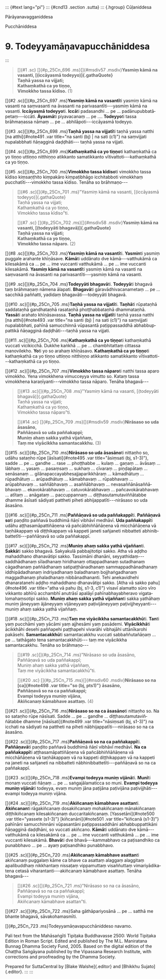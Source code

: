::: {#text lang="pi"}
::: {#cnd13 .section .sutta}
::: {.hgroup}
Cūḷaniddesa

Pārā­yana­vagga­niddesa

Pucchāniddesa

# 9. Todey­yamā­ṇa­va­pucchā­niddesa
:::

> []{#1 .sc} []{#p_25Cn_696 .ms}[]{#msdiv57 .msdiv}**Yasmiṃ kāmā na
> vasanti, [(iccāyasmā todeyyo)]{.gathaQuote}**\
> **Taṇhā yassa na vijjati;**\
> **Kathaṃkathā ca yo tiṇṇo,**\
> **Vimokkho tassa kīdiso.** (1)

[]{#2 .sc}[]{#p_25Cn_697 .ms}**Yasmiṃ kāmā na vasantī**ti yasmiṃ kāmā na
vasanti na saṃvasanti na āvasanti na parivasantīti---yasmiṃ kāmā na
vasanti. **Iccāyasmā todeyyo**ti. **Iccā**ti padasandhi ... pe ...
padānu­pubba­tā­petaṃ---iccāti. **Āyasmā**ti piyavacanaṃ ... pe ....
**Todeyyo**ti tassa brāhmaṇassa nāmaṃ ... pe ... abhilāpoti---iccāyasmā
todeyyo.

[]{#3 .sc}[]{#p_25Cn_698 .ms}**Taṇhā yassa na vijjatī**ti taṇhā yassa
natthi [na atthi]{#note491 .var title="na santi (bj) | na sati (c1)"} na
saṃvijjati nupalabbhati ñāṇagginā daḍḍhāti--- taṇhā yassa na vijjati.

[]{#4 .sc}[]{#p_25Cn_699 .ms}**Kathaṃkathā ca yo tiṇṇo**ti kathaṃkathā
ca yo tiṇṇo uttiṇṇo nitthiṇṇo atikkanto samatikkanto
vītivattoti---kathaṃkathā ca yo tiṇṇo.

[]{#5 .sc}[]{#p_25Cn_700 .ms}**Vimokkho tassa kīdiso**ti vimokkho tassa
kīdiso kiṃsaṇṭhito kiṃpakāro kiṃpaṭibhāgo icchitabboti vimokkhaṃ
pucchatīti---vimokkho tassa kīdiso. Tenāha so brāhmaṇo---

> []{#6 .sc}[]{#p_25Cn_701 .ms}"Yasmiṃ kāmā na vasanti, [(iccāyasmā
> todeyyo)]{.gathaQuote}\
> Taṇhā yassa na vijjati;\
> Kathaṃkathā ca yo tiṇṇo,\
> Vimokkho tassa kīdiso"ti.
>
> []{#7 .sc} []{#p_25Cn_702 .ms}[]{#msdiv58 .msdiv}**Yasmiṃ kāmā na
> vasanti, [(todeyyāti bhagavā)]{.gathaQuote}**\
> **Taṇhā yassa na vijjati;**\
> **Kathaṃkathā ca yo tiṇṇo,**\
> **Vimokkho tassa nāparo.** (2)

[]{#8 .sc}[]{#p_25Cn_703 .ms}**Yasmiṃ kāmā na vasantī**ti. **Yasmin**ti
yasmiṃ puggale arahante khīṇāsave. **Kāmā**ti uddānato dve
kāmā---vatthukāmā ca kilesakāmā ca ... pe ... ime vuccanti vatthukāmā
... pe ... ime vuccanti kilesakāmā. **Yasmiṃ kāmā na vasantī**ti yasmiṃ
kāmā na vasanti na saṃvasanti na āvasanti na parivasantīti---yasmiṃ kāmā
na vasanti.

[]{#9 .sc}[]{#p_25Cn_704 .ms}**Todeyyāti bhagavā**ti. **Todeyyā**ti
bhagavā taṃ brāhmaṇaṃ nāmena ālapati. **Bhagavā**ti
gāra­vādhi­vacana­metaṃ ... pe ... sacchikā paññatti, yadidaṃ
bhagavāti---todeyyāti bhagavā.

[]{#10 .sc}[]{#p_25Cn_705 .ms}**Taṇhā yassa na vijjatī**ti. **Taṇhā**ti
rūpataṇhā saddataṇhā gandhataṇhā rasataṇhā ­phoṭṭhab­ba­taṇhā
dhammataṇhā. **Yassā**ti arahato khīṇāsavassa. **Taṇhā yassa na
vijjatī**ti taṇhā yassa natthi [na atthi]{#note493 .var
title="na santi (bj) | na sati (c1)"} na saṃvijjati nupalabbhati, pahīnā
samucchinnā vūpasantā paṭippassaddhā abhab­bup­pat­tikā ñāṇagginā
daḍḍhāti---taṇhā yassa na vijjati.

[]{#11 .sc}[]{#p_25Cn_706 .ms}**Kathaṃkathā ca yo tiṇṇo**ti kathaṃkathā
vuccati vicikicchā. Dukkhe kaṅkhā ... pe ... chambhitattaṃ cittassa
manovilekho. **Yo**ti yo so arahaṃ khīṇāsavo. **Kathaṃkathā ca yo
tiṇṇo**ti kathaṃkathā ca yo tiṇṇo uttiṇṇo nitthiṇṇo atikkanto
samatikkanto vītivattoti---kathaṃkathā ca yo tiṇṇo.

[]{#12 .sc}[]{#p_25Cn_707 .ms}**Vimokkho tassa nāparo**ti natthi tassa
aparo vimokkho. Yena vimokkhena vimucceyya vimutto so. Kataṃ tassa
vimokkhena karaṇīyanti---vimokkho tassa nāparo. Tenāha bhagavā---

> []{#13 .sc}[]{#p_25Cn_708 .ms}"Yasmiṃ kāmā na vasanti, [(todeyyāti
> bhagavā)]{.gathaQuote}\
> Taṇhā yassa na vijjati;\
> Kathaṃkathā ca yo tiṇṇo,\
> Vimokkho tassa nāparo"ti.
>
> []{#14 .sc} []{#p_25Cn_709 .ms}[]{#msdiv59 .msdiv}**Nirāsaso so uda
> āsasāno,**\
> **Paññāṇavā so uda paññakappī;**\
> **Muniṃ ahaṃ sakka yathā vijaññaṃ,**\
> **Taṃ me viyācikkha samantacakkhu.** (3)

[]{#15 .sc}[]{#p_25Cn_710 .ms}**Nirāsaso so uda āsasāno**ti nittaṇho so,
udāhu sataṇho rūpe [āsīsati]{#note495 .var title="āsiṃsati (bj, s1-3)"},
sadde ... pe ... gandhe ... rase ... phoṭṭhabbe ... kulaṃ ... gaṇaṃ ...
āvāsaṃ ... lābhaṃ ... yasaṃ ... pasaṃsaṃ ... sukhaṃ ... cīvaraṃ ...
piṇḍapātaṃ ... senāsanaṃ ... gilāna­pac­ca­ya­bhesaj­ja­parik­khā­raṃ
... kāmadhātuṃ ... rūpadhātuṃ ... arūpadhātuṃ ... kāmabhavaṃ ...
rūpabhavaṃ ... arūpabhavaṃ ... saññābhavaṃ ... asaññābhavaṃ ...
nevasaññā­nāsaññā­bhavaṃ ... ekavo­kāra­bha­vaṃ ... catuvo­kāra­bha­vaṃ
... pañca­vo­kāra­bha­vaṃ ... atītaṃ ... anāgataṃ ... paccuppannaṃ ...
diṭṭha­suta­mu­taviñ­ñātabbe dhamme āsīsati sādiyati pattheti piheti
abhijappatīti---nirāsaso so uda āsasāno.

[]{#16 .sc}[]{#p_25Cn_711 .ms}**Paññāṇavā so uda paññakappī**ti.
**Paññāṇavā so**ti paṇḍito paññavā buddhimā ñāṇī vibhāvī medhāvī. **Uda
paññakappī**ti udāhu aṭṭha­samā­patti­ñāṇena vā pañcā­bhiññā­ñāṇena vā
micchāñāṇena vā taṇhākappaṃ vā diṭṭhikappaṃ vā kappeti janeti sañjaneti
nibbatteti abhi­nib­bat­tetīti---paññāṇavā so uda paññakappī.

[]{#17 .sc}[]{#p_25Cn_712 .ms}**Muniṃ ahaṃ sakka yathā vijaññan**ti.
**Sakkā**ti sakko bhagavā. Sakyakulā pabbajitotipi sakko. Atha vā aḍḍho
mahaddhano dhanavātipi sakko. Tassimāni dhanāni,
seyyathidaṃ---saddhādhanaṃ sīladhanaṃ hiridhanaṃ ottappadhanaṃ
sutadhanaṃ cāgadhanaṃ paññādhanaṃ sati­paṭṭhā­na­dhanaṃ
sammap­pa­dhā­na­dhanaṃ iddhi­pāda­dhanaṃ indriyadhanaṃ baladhanaṃ
boj­jhaṅ­ga­dhanaṃ maggadhanaṃ phaladhanaṃ nib­bā­na­dhananti. Tehi
anekavidhehi dhanaratanehi aḍḍho mahaddhano dhanavātipi sakko. [Atha vā
sakko pahu]{#note496 .var title="atha vā pahu (bj, s1-3, c1)"} visavī
alamatto sūro vīro vikkanto abhīrū acchambhī anutrāsī apalāyī
pahīna­bhaya­bhe­ravo vigata­loma­haṃ­so­tipi sakko. **Muniṃ ahaṃ sakka
yathā vijaññan**ti sakka yathāhaṃ muniṃ jāneyyaṃ ājāneyyaṃ vijāneyyaṃ
paṭivijāneyyaṃ paṭi­vij­jhey­yanti---muniṃ ahaṃ sakka yathā vijaññaṃ.

[]{#18 .sc}[]{#p_25Cn_713 .ms}**Taṃ me viyācikkha samantacakkhū**ti.
**Tan**ti yaṃ pucchāmi yaṃ yācāmi yaṃ ajjhesāmi yaṃ pasādemi.
**Viyācikkhā**ti ācikkhāhi desehi paññapehi paṭṭhapehi vivarāhi
vibhajāhi uttānīkarohi pakāsehi. **Samantacakkhū**ti samantacakkhu
vuccati sabbañ­ñu­ta­ñāṇaṃ ... pe ... tathāgato tena
saman­ta­cak­khūti--- taṃ me viyācikkha samantacakkhu. Tenāha so
brāhmaṇo---

> []{#19 .sc}[]{#p_25Cn_714 .ms}"Nirāsaso so uda āsasāno,\
> Paññāṇavā so uda paññakappī;\
> Muniṃ ahaṃ sakka yathā vijaññaṃ,\
> Taṃ me viyācikkha samantacakkhū"ti.
>
> []{#20 .sc} []{#p_25Cn_715 .ms}[]{#msdiv60 .msdiv}**Nirāsaso so na
> [ca]{#note498 .var title="so (bj, pts1)"} āsasāno,**\
> **Paññāṇavā so na ca paññakappī;**\
> **Evampi todeyya muniṃ vijāna,**\
> **Akiñcanaṃ kāmabhave asattaṃ.** (4)

[]{#21 .sc}[]{#p_25Cn_716 .ms}**Nirāsaso so na ca āsasāno**ti nittaṇho
so. Na so sataṇho rūpe nāsīsati. Sadde ... pe ... gandhe ...
diṭṭha­suta­mu­taviñ­ñātabbe dhamme [nāsīsati]{#note499 .var
title="nāsiṃsati (bj, s1-3)"} na icchati na sādiyati na pattheti na
piheti nābhijappatīti---nirāsaso so na ca āsasāno.

[]{#22 .sc}[]{#p_25Cn_717 .ms}**Paññāṇavā so na ca paññakappī**ti.
**Paññāṇavā**ti paṇḍito paññavā buddhimā ñāṇī vibhāvī medhāvī. **Na ca
paññakappī**ti aṭṭha­samā­patti­ñāṇena vā pañcā­bhiññā­ñāṇena vā
micchāñāṇena vā taṇhākappaṃ vā na kappeti diṭṭhikappaṃ vā na kappeti na
janeti na sañjaneti na nibbatteti ­nā­bhi­nib­bat­tetīti---paññāṇavā so
na ca paññakappī.

[]{#23 .sc}[]{#p_25Cn_718 .ms}**Evampi todeyya muniṃ vijānā**ti.
**Munī**ti monaṃ vuccati ñāṇaṃ ... pe ... saṅga­jāla­maticca so muni.
**Evampi todeyya muniṃ vijānā**ti todeyya, evaṃ muniṃ jāna paṭijāna
paṭivijāna paṭivijjhāti---evampi todeyya muniṃ vijāna.

[]{#24 .sc}[]{#p_25Cn_719 .ms}**Akiñcanaṃ kāmabhave asattan**ti.
**Akiñcanan**ti rāgakiñcanaṃ dosakiñcanaṃ mohakiñcanaṃ mānakiñcanaṃ
diṭṭhikiñcanaṃ kilesakiñcanaṃ ­ducca­rita­kiñ­ca­naṃ.
[Yassetāni]{#note500 .var title="yassete (s1-3)"} [kiñcanāni]{#note501
.var title="kiñcanā (s1-3)"} pahīnāni samucchinnāni vūpasantāni
paṭippas­sad­dhāni abhab­bup­patti­kāni ñāṇagginā daḍḍhāni, so vuccati
akiñcano. **Kāmā**ti uddānato dve kāmā---vatthukāmā ca kilesakāmā ca ...
pe ... ime vuccanti vatthukāmā ... pe ... ime vuccanti kilesakāmā.
**Bhavā**ti dve bhavā---kammabhavo ca paṭisandhiko ca punabbhavo ... pe
... ayaṃ paṭisandhiko punabbhavo.

[]{#25 .sc}[]{#p_25Cn_720 .ms}**Akiñcanaṃ kāmabhave asattan**ti
akiñcanaṃ puggalaṃ kāme ca bhave ca asattaṃ alaggaṃ alaggitaṃ
apalibuddhaṃ nikkhantaṃ nissaṭaṃ vippamuttaṃ visaññuttaṃ
vimariyā­di­ka­tena cetasā viharantanti---akiñcanaṃ kāmabhave asattaṃ.
Tenāha bhagavā---

> []{#26 .sc}[]{#p_25Cn_721 .ms}"Nirāsaso so na ca āsasāno,\
> Paññāṇavā so na ca paññakappī;\
> Evampi todeyya muniṃ vijāna,\
> Akiñcanaṃ kāmabhave asattan"ti.

[]{#27 .sc}[]{#p_25Cn_722 .ms}Saha gāthā­pari­yosānā ... pe ... satthā
me bhante bhagavā, sāvako­ha­masmīti.

[]{#p_25Cn_723 .ms}Todey­yamā­ṇa­va­pucchā­niddeso navamo.

Pali text from the Mahāsaṅgīti Tipiṭaka Buddhavasse 2500: World Tipiṭaka
Edition in Roman Script. Edited and published by The M.L. Maniratana
Bunnag Dhamma Society Fund, 2005. Based on the digital edition of the
Chaṭṭha Saṅgāyana published by the Vipassana Research Institute, with
corrections and proofreading by the Dhamma Society.

Prepared for SuttaCentral by [Blake Walshe]{.editor} and [Bhikkhu
Sujato]{.editor}.
:::
:::
